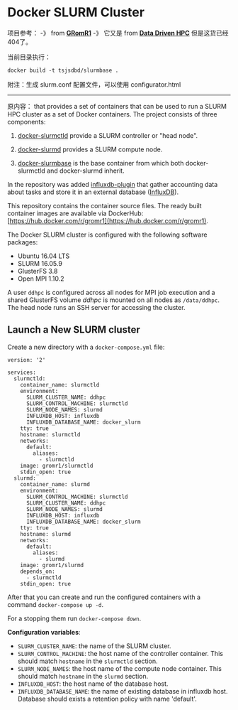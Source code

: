 # Docker SLURM Cluster



项目参考： -》 from **[GRomR1](https://github.com/GRomR1/docker-slurmbase)** -》 它又是 from **[Data Driven HPC](https://github.com/datadrivenhpc/docker-slurmbase)**  但是这货已经404了。

当前目录执行：
```
docker build -t tsjsdbd/slurmbase .
```

附注：生成 slurm.conf 配置文件，可以使用 configurator.html

----
原内容：
that provides a set of containers that can be used to run a SLURM HPC cluster as a set of Docker
containers. The project consists of three components:

1. [docker-slurmctld](https://github.com/GRomR1/docker-slurmctld) provide
a SLURM controller or "head node".

2. [docker-slurmd](https://github.com/GRomR1/docker-slurmd) provides a
SLURM compute node.

3. [docker-slurmbase](https://github.com/GRomR1/docker-slurmbase) is the
base container from which both docker-slurmctld and docker-slurmd inherit.

In the repository was added [influxdb-plugin](https://github.com/GRomR1/influxdb-slurm-monitoring) 
that gather accounting data about tasks and store it in an external database ([InfluxDB](https://docs.influxdata.com/influxdb)). 

This repository contains the container source files. The ready built container
images are available via DockerHub: [https://hub.docker.com/r/gromr1](https://hub.docker.com/r/gromr1).

The Docker SLURM cluster is configured with the following software packages:

- Ubuntu 16.04 LTS
- SLURM 16.05.9
- GlusterFS 3.8
- Open MPI 1.10.2

A user `ddhpc` is configured across all nodes for MPI job execution and a shared
GlusterFS volume *ddhpc* is mounted on all nodes as `/data/ddhpc`. The head node
runs an SSH server for accessing the cluster.

## Launch a New SLURM cluster

Create a new directory with a `docker-compose.yml` file:

```
version: '2'

services:
  slurmctld:
    container_name: slurmctld
    environment:
      SLURM_CLUSTER_NAME: ddhpc
      SLURM_CONTROL_MACHINE: slurmctld
      SLURM_NODE_NAMES: slurmd
      INFLUXDB_HOST: influxdb
      INFLUXDB_DATABASE_NAME: docker_slurm
    tty: true
    hostname: slurmctld
    networks:
      default:
        aliases:
          - slurmctld
    image: gromr1/slurmctld
    stdin_open: true
  slurmd:
    container_name: slurmd
    environment:
      SLURM_CONTROL_MACHINE: slurmctld
      SLURM_CLUSTER_NAME: ddhpc
      SLURM_NODE_NAMES: slurmd
      INFLUXDB_HOST: influxdb
      INFLUXDB_DATABASE_NAME: docker_slurm
    tty: true
    hostname: slurmd
    networks:
      default:
        aliases:
          - slurmd
    image: gromr1/slurmd
    depends_on:
      - slurmctld
    stdin_open: true
```

After that you can create and run the configured containers with a command `docker-compose up -d`.

For a stopping them run `docker-compose down`. 


**Configuration variables**:

  * `SLURM_CLUSTER_NAME`: the name of the SLURM cluster.
  * `SLURM_CONTROL_MACHINE`: the host name of the controller container. This should match `hostname` in the `slurmctld` section.
  * `SLURM_NODE_NAMES`: the host name of the compute node container. This should match `hostname` in the `slurmd` section.
  * `INFLUXDB_HOST`: the host name of the database host. 
  * `INFLUXDB_DATABASE_NAME`: the name of existing database in influxdb host. Database should exists a retention policy with name 'default'. 
